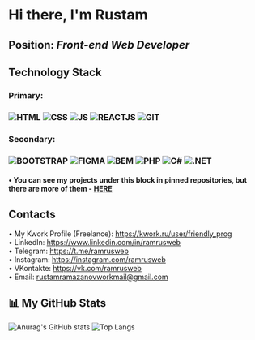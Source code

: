 # Hi there, I'm Rustam
## Position: *Front-end Web Developer*
## Technology Stack
### Primary:
### ![HTML](https://img.shields.io/badge/-HTML-151515?style=for-the-badge&logo=html5) ![CSS](https://img.shields.io/badge/-CSS-151515?style=for-the-badge&logo=css3) ![JS](https://img.shields.io/badge/-JS-151515?style=for-the-badge&logo=javascript) ![REACTJS](https://img.shields.io/badge/-REACTJS-151515?style=for-the-badge&logo=react) ![GIT](https://img.shields.io/badge/-GIT-151515?style=for-the-badge&logo=git)

### Secondary:
### ![BOOTSTRAP](https://img.shields.io/badge/-BOOTSTRAP-151515?style=for-the-badge&logo=bootstrap) ![FIGMA](https://img.shields.io/badge/-FIGMA-151515?style=for-the-badge&logo=figma) ![BEM](https://img.shields.io/badge/-BEM-151515?style=for-the-badge) ![PHP](https://img.shields.io/badge/-PHP-151515?style=for-the-badge&logo=php) ![C#](https://img.shields.io/badge/-C%23-151515?style=for-the-badge&logo=c#) ![.NET](https://img.shields.io/badge/-.NET-151515?style=for-the-badge&logo=.net)

####  • You can see my projects under this block in pinned repositories, but there are more of them - <a href="https://github.com/ramrusweb?tab=repositories">HERE</a>

## Contacts
• My Kwork Profile (Freelance): https://kwork.ru/user/friendly_prog<br>
• LinkedIn: https://www.linkedin.com/in/ramrusweb<br>
• Telegram: https://t.me/ramrusweb<br>
• Instagram: https://instagram.com/ramrusweb<br>
• VKontakte: https://vk.com/ramrusweb<br>
• Email: rustamramazanovworkmail@gmail.com<br>


## 📊 My GitHub Stats
![Anurag's GitHub stats](https://github-readme-stats.vercel.app/api?username=ramrusweb&show_icons=true&theme=react) ![Top Langs](https://github-readme-stats.vercel.app/api/top-langs/?username=ramrusweb&layout=compact&theme=react)
